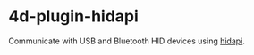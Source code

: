 # 4d-plugin-hidapi
Communicate with USB and Bluetooth HID devices using [hidapi](https://github.com/signal11/hidapi).

